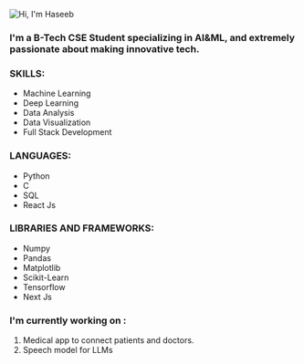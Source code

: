 ![Hi, I'm Haseeb](https://github.com/Haseebae/Haseebae/assets/75690804/0d4911a4-b7c1-4cfc-a9a3-02de8a514e9c)

### I'm a B-Tech CSE Student specializing in AI&ML, and extremely passionate about making innovative tech.

### SKILLS:
- Machine Learning
- Deep Learning
- Data Analysis
- Data Visualization
- Full Stack Development
  
### LANGUAGES:
- Python
- C
- SQL
- React Js

### LIBRARIES AND FRAMEWORKS:
- Numpy
- Pandas
- Matplotlib
- Scikit-Learn
- Tensorflow
- Next Js

### I'm currently working on :
1. Medical app to connect patients and doctors.
2. Speech model for LLMs


